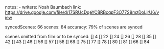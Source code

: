 notes: -
writers: Noah Baumbach
link: https://drive.google.com/file/d/17SRUcDqeYCBRBcqpF3O77S8mzDoLjrU6/view

syncedScenes: 66
scenes: 84
accuracy: 79% of scenes are synced

scenes omitted from film or to be synced:
[] 4
[] 22
[] 24
[] 26
[] 28
[] 35
[] 42
[] 43
[] 46
[] 56
[] 57
[] 58
[] 68
[] 75
[] 77
[] 78
[] 80
[] 81
[] 66
[] 84